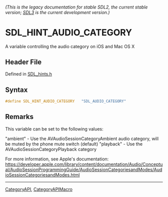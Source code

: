 ###### (This is the legacy documentation for stable SDL2, the current stable version; [SDL3](https://wiki.libsdl.org/SDL3/) is the current development version.)
# SDL_HINT_AUDIO_CATEGORY

A variable controlling the audio category on iOS and Mac OS X

## Header File

Defined in [SDL_hints.h](https://github.com/libsdl-org/SDL/blob/SDL2/include/SDL_hints.h)

## Syntax

```c
#define SDL_HINT_AUDIO_CATEGORY   "SDL_AUDIO_CATEGORY"
```

## Remarks

This variable can be set to the following values:

"ambient" - Use the AVAudioSessionCategoryAmbient audio category, will be
muted by the phone mute switch (default) "playback" - Use the
AVAudioSessionCategoryPlayback category

For more information, see Apple's documentation:
https://developer.apple.com/library/content/documentation/Audio/Conceptual/AudioSessionProgrammingGuide/AudioSessionCategoriesandModes/AudioSessionCategoriesandModes.html

----
[CategoryAPI](CategoryAPI), [CategoryAPIMacro](CategoryAPIMacro)

